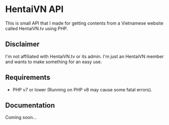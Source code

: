 # HentaiVN API
This is small API that I made for getting contents from a Vietnamese website called HentaiVN.tv using PHP.

## Disclaimer
I'm not affiliated with HentaiVN.tv or its admin. I'm just an HentaiVN member and wants to make something for an easy use.

## Requirements
* PHP v7 or lower (Running on PHP v8 may cause some fatal errors).

## Documentation
Coming soon...
